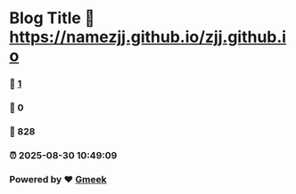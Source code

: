 # Blog Title :link: https://namezjj.github.io/zjj.github.io 
### :page_facing_up: [1](https://namezjj.github.io/zjj.github.io/tag.html) 
### :speech_balloon: 0 
### :hibiscus: 828 
### :alarm_clock: 2025-08-30 10:49:09 
### Powered by :heart: [Gmeek](https://github.com/Meekdai/Gmeek)
